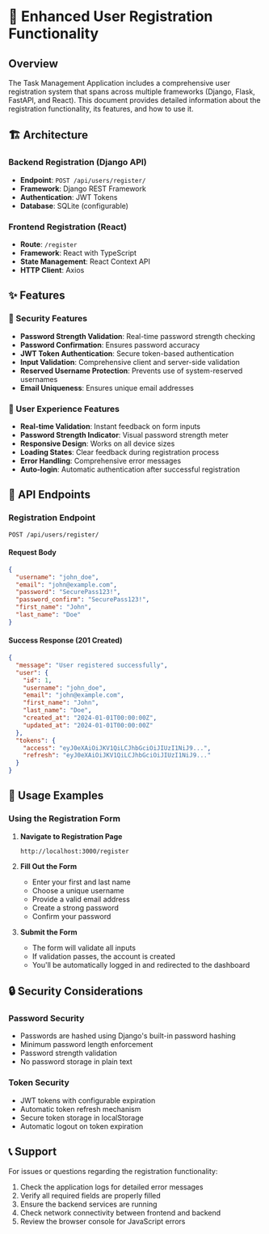 # 🚀 Enhanced User Registration Functionality

## Overview

The Task Management Application includes a comprehensive user registration system that spans across multiple frameworks (Django, Flask, FastAPI, and React). This document provides detailed information about the registration functionality, its features, and how to use it.

## 🏗️ Architecture

### Backend Registration (Django API)
- **Endpoint**: `POST /api/users/register/`
- **Framework**: Django REST Framework
- **Authentication**: JWT Tokens
- **Database**: SQLite (configurable)

### Frontend Registration (React)
- **Route**: `/register`
- **Framework**: React with TypeScript
- **State Management**: React Context API
- **HTTP Client**: Axios

## ✨ Features

### 🔐 Security Features
- **Password Strength Validation**: Real-time password strength checking
- **Password Confirmation**: Ensures password accuracy
- **JWT Token Authentication**: Secure token-based authentication
- **Input Validation**: Comprehensive client and server-side validation
- **Reserved Username Protection**: Prevents use of system-reserved usernames
- **Email Uniqueness**: Ensures unique email addresses

### 🎨 User Experience Features
- **Real-time Validation**: Instant feedback on form inputs
- **Password Strength Indicator**: Visual password strength meter
- **Responsive Design**: Works on all device sizes
- **Loading States**: Clear feedback during registration process
- **Error Handling**: Comprehensive error messages
- **Auto-login**: Automatic authentication after successful registration

## 📡 API Endpoints

### Registration Endpoint
```
POST /api/users/register/
```

#### Request Body
```json
{
  "username": "john_doe",
  "email": "john@example.com",
  "password": "SecurePass123!",
  "password_confirm": "SecurePass123!",
  "first_name": "John",
  "last_name": "Doe"
}
```

#### Success Response (201 Created)
```json
{
  "message": "User registered successfully",
  "user": {
    "id": 1,
    "username": "john_doe",
    "email": "john@example.com",
    "first_name": "John",
    "last_name": "Doe",
    "created_at": "2024-01-01T00:00:00Z",
    "updated_at": "2024-01-01T00:00:00Z"
  },
  "tokens": {
    "access": "eyJ0eXAiOiJKV1QiLCJhbGciOiJIUzI1NiJ9...",
    "refresh": "eyJ0eXAiOiJKV1QiLCJhbGciOiJIUzI1NiJ9..."
  }
}
```

## 🎯 Usage Examples

### Using the Registration Form

1. **Navigate to Registration Page**
   ```
   http://localhost:3000/register
   ```

2. **Fill Out the Form**
   - Enter your first and last name
   - Choose a unique username
   - Provide a valid email address
   - Create a strong password
   - Confirm your password

3. **Submit the Form**
   - The form will validate all inputs
   - If validation passes, the account is created
   - You'll be automatically logged in and redirected to the dashboard

## 🔒 Security Considerations

### Password Security
- Passwords are hashed using Django's built-in password hashing
- Minimum password length enforcement
- Password strength validation
- No password storage in plain text

### Token Security
- JWT tokens with configurable expiration
- Automatic token refresh mechanism
- Secure token storage in localStorage
- Automatic logout on token expiration

## 📞 Support

For issues or questions regarding the registration functionality:

1. Check the application logs for detailed error messages
2. Verify all required fields are properly filled
3. Ensure the backend services are running
4. Check network connectivity between frontend and backend
5. Review the browser console for JavaScript errors
